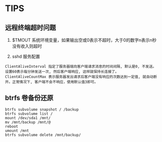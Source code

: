 # TIPS 


## 远程终端超时问题

1. $TMOUT 系统环境变量，如果输出空或0表示不超时，大于0的数字n表示n秒没有收入则超时

2. sshd 服务配置 

```
ClientAliveInterval 指定了服务器端向客户端请求消息的时间间隔, 默认是0, 不发送。设置60表示每分钟发送一次, 然后客户端响应, 这样就保持长连接了。
ClientAliveCountMax 表示服务器发出请求后客户端没有响应的次数达到一定值, 就自动断开。正常情况下, 客户端不会不响应，使用默认值3即可。
```

## btrfs 卷备份还原

```
btrfs subvolume snapshot / /backup
btrfs subvolume list /
mount /dev/sda1 /mnt/
mv /mnt/backup /mnt/@
reboot
umount /mnt
btrfs subvolume delete /mnt/backup/
```

